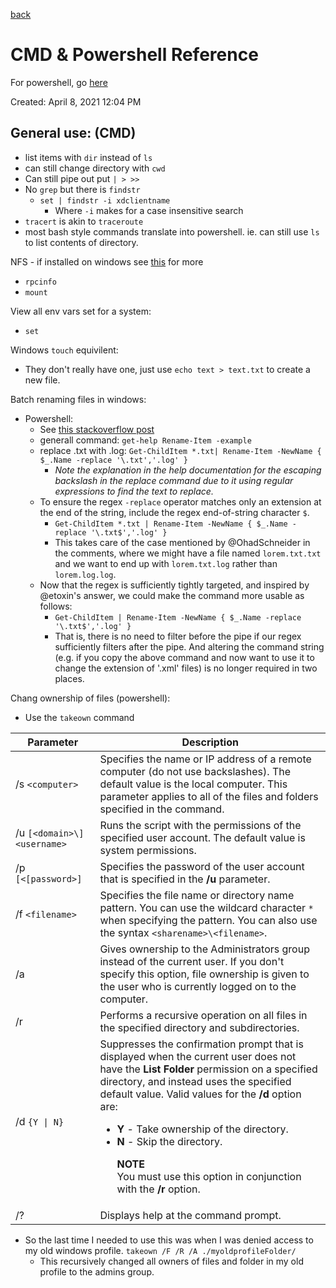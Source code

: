 [back](./README.md)

# CMD & Powershell Reference

For powershell, go [here](../Development/Scripts/powershell.md)

Created: April 8, 2021 12:04 PM
## General use: (CMD)
- list items with `dir` instead of `ls`
- can still change directory with `cwd`
- Can still pipe out put `| > >>`
- No `grep` but there is `findstr`
	- `set | findstr -i xdclientname`
		- Where `-i` makes for a case insensitive search 
- `tracert` is akin to `traceroute`
- most bash style commands translate into powershell. ie. can still use `ls` to list contents of directory. 

NFS - if installed on windows see [this](./windows-nfs) for more
- `rpcinfo`
- `mount`

View all env vars set for a system: 
- `set`

Windows `touch` equivilent: 
- They don't really have one, just use `echo text > text.txt` to create a new file. 

Batch renaming files in windows: 
- Powershell: 
  - See [this stackoverflow post](https://stackoverflow.com/questions/13382638/how-can-i-bulk-rename-files-in-powershell)
  - generall command: `get-help Rename-Item -example`
  - replace .txt with .log: `Get-ChildItem *.txt| Rename-Item -NewName { $_.Name -replace '\.txt','.log' }`
    - *Note the explanation in the help documentation for the escaping backslash in the replace command due to it using regular expressions to find the text to replace.*
  - To ensure the regex `-replace` operator matches only an extension at the end of the string, include the regex end-of-string character `$`.
    - `Get-ChildItem *.txt | Rename-Item -NewName { $_.Name -replace '\.txt$','.log' }`
    - This takes care of the case mentioned by @OhadSchneider in the comments, where we might have a file named `lorem.txt.txt` and we want to end up with `lorem.txt.log` rather than `lorem.log.log`.
  - Now that the regex is sufficiently tightly targeted, and inspired by @etoxin's answer, we could make the command more usable as follows:
    - `Get-ChildItem | Rename-Item -NewName { $_.Name -replace '\.txt$','.log' }`
    - That is, there is no need to filter before the pipe if our regex sufficiently filters after the pipe. And altering the command string (e.g. if you copy the above command and now want to use it to change the extension of '.xml' files) is no longer required in two places.

Chang ownership of files (powershell):
- Use the `takeown` command

<table aria-label="Table 1" class="table table-sm">
<thead>
<tr>
<th>Parameter</th>
<th>Description</th>
</tr>
</thead>
<tbody>
<tr>
<td>/s <code>&lt;computer&gt;</code></td>
<td>Specifies the name or IP address of a remote computer (do not use backslashes). The default value is the local computer. This parameter applies to all of the files and folders specified in the command.</td>
</tr>
<tr>
<td>/u <code>[&lt;domain&gt;\]&lt;username&gt;</code></td>
<td>Runs the script with the permissions of the specified user account. The default value is system permissions.</td>
</tr>
<tr>
<td>/p <code>[&lt;[password&gt;]</code></td>
<td>Specifies the password of the user account that is specified in the <strong>/u</strong> parameter.</td>
</tr>
<tr>
<td>/f <code>&lt;filename&gt;</code></td>
<td>Specifies the file name or directory name pattern. You can use the wildcard character <code>*</code> when specifying the pattern. You can also use the syntax <code>&lt;sharename&gt;\&lt;filename&gt;</code>.</td>
</tr>
<tr>
<td>/a</td>
<td>Gives ownership to the Administrators group instead of the current user. If you don't specify this option, file ownership is given to the user who is currently logged on to the computer.</td>
</tr>
<tr>
<td>/r</td>
<td>Performs a recursive operation on all files in the specified directory and subdirectories.</td>
</tr>
<tr>
<td>/d <code>{Y | N}</code></td>
<td>Suppresses the confirmation prompt that is displayed when the current user does not have the <strong>List Folder</strong> permission on a specified directory, and instead uses the specified default value. Valid values for the <strong>/d</strong> option are:<ul><li><strong>Y</strong> - Take ownership of the directory.</li><li><strong>N</strong> - Skip the directory.<p><strong>NOTE</strong><br>You must use this option in conjunction with the <strong>/r</strong> option.</p></li></ul></td>
</tr>
<tr>
<td>/?</td>
<td>Displays help at the command prompt.</td>
</tr>
</tbody>
</table>

- So the last time I needed to use this was when I was denied access to my old windows profile. `takeown /F /R /A ./myoldprofileFolder/`
  - This recursively changed all owners of files and folder in my old profile to the admins group.